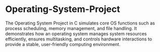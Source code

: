 # Operating-System-Project
The Operating System Project in C simulates core OS functions such as process scheduling, memory management, and file handling. It demonstrates how an operating system manages system resources efficiently, ensures multitasking, and controls hardware interactions to provide a stable, user-friendly computing environment.
